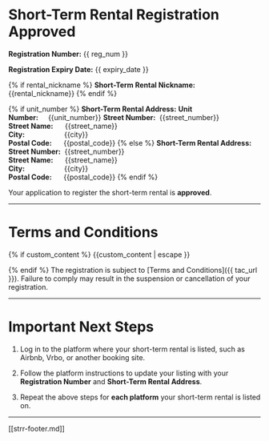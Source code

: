 # Short-Term Rental Registration Approved

**Registration Number:**
{{ reg_num }}

**Registration Expiry Date:**
{{ expiry_date }}

{% if rental_nickname %}
**Short-Term Rental Nickname:**
{{rental_nickname}}
{% endif %}

{% if unit_number %}
**Short-Term Rental Address:**
**Unit Number:**&nbsp;&nbsp;&nbsp;&nbsp;&nbsp;{{unit_number}}
**Street Number:**&nbsp;  {{street_number}}  
**Street Name:**&nbsp;&nbsp;&nbsp;&nbsp;&nbsp;    {{street_name}}  
**City:**&nbsp;&nbsp;&nbsp;&nbsp;&nbsp;&nbsp;&nbsp;&nbsp;&nbsp;&nbsp;&nbsp;&nbsp;&nbsp;&nbsp;&nbsp;&nbsp;&nbsp;&nbsp;&nbsp;&nbsp;{{city}}  
**Postal Code:**&nbsp;&nbsp;&nbsp;&nbsp;&nbsp;&nbsp;{{postal_code}}
{% else %}
**Short-Term Rental Address:**
**Street Number:**&nbsp;  {{street_number}}  
**Street Name:**&nbsp;&nbsp;&nbsp;&nbsp;&nbsp;    {{street_name}}  
**City:**&nbsp;&nbsp;&nbsp;&nbsp;&nbsp;&nbsp;&nbsp;&nbsp;&nbsp;&nbsp;&nbsp;&nbsp;&nbsp;&nbsp;&nbsp;&nbsp;&nbsp;&nbsp;&nbsp;&nbsp;{{city}}  
**Postal Code:**&nbsp;&nbsp;&nbsp;&nbsp;&nbsp;&nbsp;{{postal_code}}
{% endif %}

Your application to register the short-term rental is **approved**.

---

# Terms and Conditions
{% if custom_content %}
{{custom_content | escape }}

{% endif %}
The registration is subject to [Terms and Conditions]({{ tac_url }}). Failure to comply may result in the suspension or cancellation of your registration.

---

# Important Next Steps
1. Log in to the platform where your short-term rental is listed, such as Airbnb, Vrbo, or another booking site.

2. Follow the platform instructions to update your listing with your **Registration Number** and **Short-Term Rental Address**.
  
3. Repeat the above steps for **each platform** your short-term rental is listed on.

---

[[strr-footer.md]]
